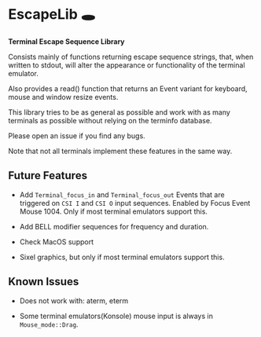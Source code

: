 # EscapeLib 🕳️

__Terminal Escape Sequence Library__

Consists mainly of functions returning escape sequence strings, that, when
written to stdout, will alter the appearance or functionality of the terminal
emulator.

Also provides a read() function that returns an Event variant for keyboard,
mouse and window resize events.

This library tries to be as general as possible and work with as many terminals
as possible without relying on the terminfo database.

Please open an issue if you find any bugs.

Note that not all terminals implement these features in the same way.

## Future Features

- Add `Terminal_focus_in` and `Terminal_focus_out` Events that are triggered on
  `CSI I` and `CSI O` input sequences. Enabled by Focus Event Mouse 1004. Only
  if most terminal emulators support this.

- Add BELL modifier sequences for frequency and duration.

- Check MacOS support

- Sixel graphics, but only if most terminal emulators support this.

## Known Issues

- Does not work with: aterm, eterm

- Some terminal emulators(Konsole) mouse input is always in `Mouse_mode::Drag`.

